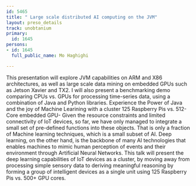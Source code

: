 ```yaml
---
id: 5465
title: " Large scale distributed AI computing on the JVM"
layout: preso_details
track: unobtanium
primary:
  id: 1645
persons:
- id: 1645
  full_public_name: Mo Haghighi

---
```

This presentation will explore JVM capabilities on ARM and X86 architectures, as well as large scale data mining on embedded GPUs such as Jetson Xavier and TX2. I will also present a benchmarking demo comparing CPUs vs. GPUs for processing time-series data, using a combination of Java and Python libraries.
Experience the Power of Java and the joy of Machine Learining with a cluster 125 Raspberry Pis vs. 512-Core embedded GPU-
Given the resource constraints and limited connectivity of IoT devices, so far, we have only managed to integrate a small set of pre-defined functions into these objects. That is only a fraction of Machine learning techniques, which is a small subset of AI.
Deep learning, on the other hand, is the backbone of many AI technologies that enables machines to mimic human perception of events and their environment through Artificial Neural Networks.
This talk will present the deep learning capabilities of IoT devices as a cluster, by moving away from processing simple sensory data to deriving meaningful reasoning by forming a group of intelligent devices as a single unit using 125 Raspberry Pis vs. 500+ GPU cores.